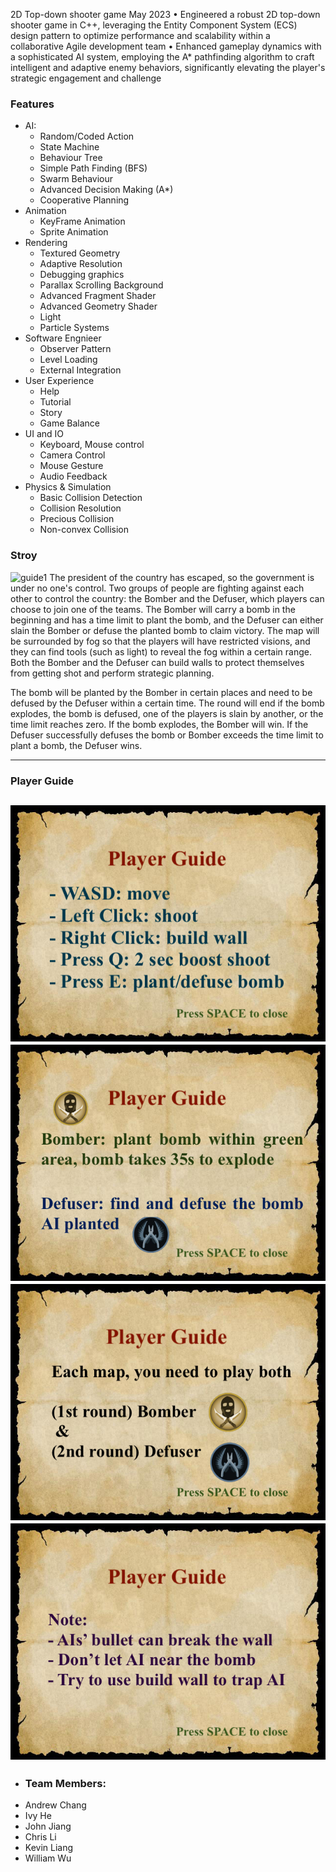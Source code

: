 
2D Top-down shooter game                                                                                                                                                        May 2023 
•	Engineered a robust 2D top-down shooter game in C++, leveraging the Entity Component System (ECS) design pattern to optimize performance and scalability within a collaborative Agile development team
•	Enhanced gameplay dynamics with a sophisticated AI system, employing the A* pathfinding algorithm to craft intelligent and adaptive enemy behaviors, significantly elevating the player's strategic engagement and challenge

### Features
- AI:
  - Random/Coded Action
  - State Machine
  - Behaviour Tree
  - Simple Path Finding (BFS)
  - Swarm Behaviour
  - Advanced Decision Making (A*)
  - Cooperative Planning
- Animation
  - KeyFrame Animation
  - Sprite Animation
- Rendering
  - Textured Geometry
  - Adaptive Resolution
  - Debugging graphics
  - Parallax Scrolling Background
  - Advanced Fragment Shader
  - Advanced Geometry Shader
  - Light
  - Particle Systems
- Software Engnieer
  - Observer Pattern
  - Level Loading
  - External Integration
- User Experience
  - Help
  - Tutorial
  - Story
  - Game Balance
- UI and IO
  - Keyboard, Mouse control
  - Camera Control
  - Mouse Gesture
  - Audio Feedback
- Physics & Simulation
  - Basic Collision Detection
  - Collision Resolution
  - Precious Collision
  - Non-convex Collision

### Stroy
![guide1](data/textures/story9.png)
The president of the country has escaped, so the government is under no one's control. Two
groups of people are fighting against each other to control the country: the Bomber and the
Defuser, which players can choose to join one of the teams. The Bomber will carry a bomb in the
beginning and has a time limit to plant the bomb, and the Defuser can either slain the Bomber or
defuse the planted bomb to claim victory. The map will be surrounded by fog so that the players
will have restricted visions, and they can find tools (such as light) to reveal the fog within a
certain range. Both the Bomber and the Defuser can build walls to protect themselves from
getting shot and perform strategic planning.

The bomb will be planted by the Bomber in certain places and need to be defused by the Defuser
within a certain time. The round will end if the bomb explodes, the bomb is defused, one of the
players is slain by another, or the time limit reaches zero. If the bomb explodes, the Bomber will
win. If the Defuser successfully defuses the bomb or Bomber exceeds the time limit to plant a
bomb, the Defuser wins.

---
### Player Guide

![guide1](data/textures/story1.png)
![guide1](data/textures/story2.png)
![guide1](data/textures/story3.png)
![guide1](data/textures/story4.png)
---


 
- ### Team Members:
- Andrew Chang 
- Ivy He 
- John Jiang 
- Chris Li 
- Kevin Liang 
- William Wu
